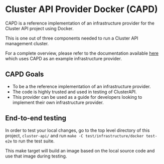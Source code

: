 # Cluster API Provider Docker (CAPD)

CAPD is a reference implementation of an infrastructure provider for the Cluster API project using Docker.

This is one out of three components needed to run a Cluster API management cluster.

For a complete overview, please refer to the documentation available [here](https://github.com/kubernetes-sigs/cluster-api/tree/master/bootstrap/kubeadm#cluster-api-bootstrap-provider-kubeadm) which uses CAPD as an example infrastructure provider.

## CAPD Goals

* To be a the reference implementation of an infrastructure provider.
* The code is highly trusted and used in testing of ClusterAPI.
* This provider can be used as a guide for developers looking to implement their own infrastructure provider.

## End-to-end testing

In order to test your local changes, go to the top level directory of this project, `cluster-api/` and run
`make -C test/infrastructure/docker test-e2e` to run the test suite.

This make target will build an image based on the local source code and use that image during testing.
